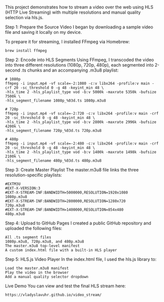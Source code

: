 This project demonstrates how to stream a video over the web using HLS (HTTP Live Streaming) with multiple resolutions and manual quality selection via hls.js.

Step 1: Prepare the Source Video
I began by downloading a sample video file and saving it locally on my device.

To prepare it for streaming, I installed FFmpeg via Homebrew:

    brew install ffmpeg

Step 2: Encode into HLS Segments
Using FFmpeg, I transcoded the video into three different resolutions (1080p, 720p, 480p), each segmented into 2-second .ts chunks and an accompanying .m3u8 playlist:

    # 1080p
    ffmpeg -i input.mp4 -vf scale=-2:1080 -c:v libx264 -profile:v main -crf 20 -sc_threshold 0 -g 48 -keyint_min 48 \
    -hls_time 2 -hls_playlist_type vod -b:v 5000k -maxrate 5350k -bufsize 7500k \
    -hls_segment_filename 1080p_%03d.ts 1080p.m3u8

    # 720p
    ffmpeg -i input.mp4 -vf scale=-2:720 -c:v libx264 -profile:v main -crf 20 -sc_threshold 0 -g 48 -keyint_min 48 \
    -hls_time 2 -hls_playlist_type vod -b:v 2800k -maxrate 2996k -bufsize 4200k \
    -hls_segment_filename 720p_%03d.ts 720p.m3u8

    # 480p
    ffmpeg -i input.mp4 -vf scale=-2:480 -c:v libx264 -profile:v main -crf 20 -sc_threshold 0 -g 48 -keyint_min 48 \
    -hls_time 2 -hls_playlist_type vod -b:v 1400k -maxrate 1498k -bufsize 2100k \
    -hls_segment_filename 480p_%03d.ts 480p.m3u8

Step 3: Create Master Playlist
The master.m3u8 file links the three resolution-specific playlists:

    #EXTM3U
    #EXT-X-VERSION:3
    #EXT-X-STREAM-INF:BANDWIDTH=5000000,RESOLUTION=1920x1080
    1080p.m3u8
    #EXT-X-STREAM-INF:BANDWIDTH=2800000,RESOLUTION=1280x720
    720p.m3u8
    #EXT-X-STREAM-INF:BANDWIDTH=1400000,RESOLUTION=854x480
    480p.m3u8

Step 4: Upload to GitHub Pages
I created a public GitHub repository and uploaded the following files:

    All .ts segment files
    1080p.m3u8, 720p.m3u8, and 480p.m3u8
    The master.m3u8 top-level manifest
    A custom index.html file with a built-in HLS player

Step 5: HLS.js Video Player
In the index.html file, I used the hls.js library to:

    Load the master.m3u8 manifest
    Play the video in the browser
    Add a manual quality selector dropdown

Live Demo
You can view and test the final HLS stream here:

    https://vladyslavuhr.github.io/video_stream/
